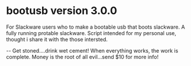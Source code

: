 # bootusb version 3.0.0

For Slackware users who to make a bootable usb that boots slackware.
A fully running protable slackware.
Script intended for my personal use, thought i share it with the those intersted.

-- 
Get stoned....drink wet cement!
When everything works, the work is complete.
Money is the root of all evil...send $10 for more info!
